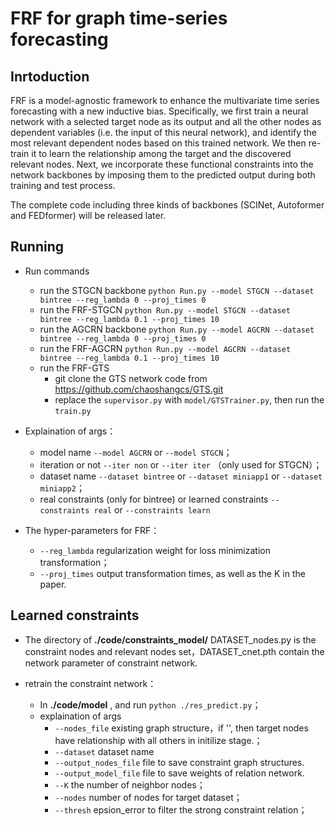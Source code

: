 # FRF for graph time-series forecasting
## Inrtoduction
FRF is a model-agnostic framework to enhance the multivariate time series forecasting with a new inductive bias. Specifically, we first train a neural network with a selected target node as its output and all the other nodes as dependent variables (i.e. the input of this neural network), and identify the most relevant dependent nodes based on this trained network. We then re-train it to learn the relationship among the target and the discovered relevant nodes. Next, we incorporate these functional constraints into the network backbones by imposing them to the predicted output during both training and test process.

The complete code including three kinds of backbones (SCINet, Autoformer and FEDformer) will be released later.
  
## Running
- Run commands
  - run the STGCN backbone `python Run.py --model STGCN --dataset bintree --reg_lambda 0 --proj_times 0`
  - run the FRF-STGCN `python Run.py --model STGCN --dataset bintree --reg_lambda 0.1 --proj_times 10`
  - run the AGCRN backbone `python Run.py --model AGCRN --dataset bintree --reg_lambda 0 --proj_times 0`
  - run the FRF-AGCRN `python Run.py --model AGCRN --dataset bintree --reg_lambda 0.1 --proj_times 10`
  - run the FRF-GTS 
    - git clone the GTS network code from https://github.com/chaoshangcs/GTS.git
    - replace the `supervisor.py` with `model/GTSTrainer.py`, then run the `train.py`

- Explaination of args：  
  - model name `--model AGCRN` or `--model STGCN`；  
  - iteration or not `--iter non`  or `--iter iter` （only used for STGCN）；  
  - dataset name `--dataset bintree` or  `--dataset miniapp1` or  `--dataset miniapp2`；  
  - real constraints (only for bintree) or learned constraints `--constraints real` or `--constraints learn`  

- The hyper-parameters for FRF：   
  - `--reg_lambda` regularization weight for loss minimization transformation；  
  - `--proj_times` output transformation times, as well as the K in the paper.
  
## Learned constraints
- The directory of  **./code/constraints_model/** DATASET_nodes.py is the constraint nodes and relevant nodes set，DATASET_cnet.pth contain the network parameter of constraint network.

- retrain the constraint network：  
  - In **./code/model** , and run `python ./res_predict.py`；  
  - explaination of args
    - `--nodes_file` existing graph structure，if '', then target nodes have relationship with all others in initilize stage.；  
    - `--dataset` dataset name  
    - `--output_nodes_file` file to save constraint graph structures. 
    - `--output_model_file` file to save weights of relation network.  
    - `--K` the number of neighbor nodes；  
    - `--nodes` number of nodes for target dataset；  
    - `--thresh` epsion_error to filter the strong constraint relation；  

  
